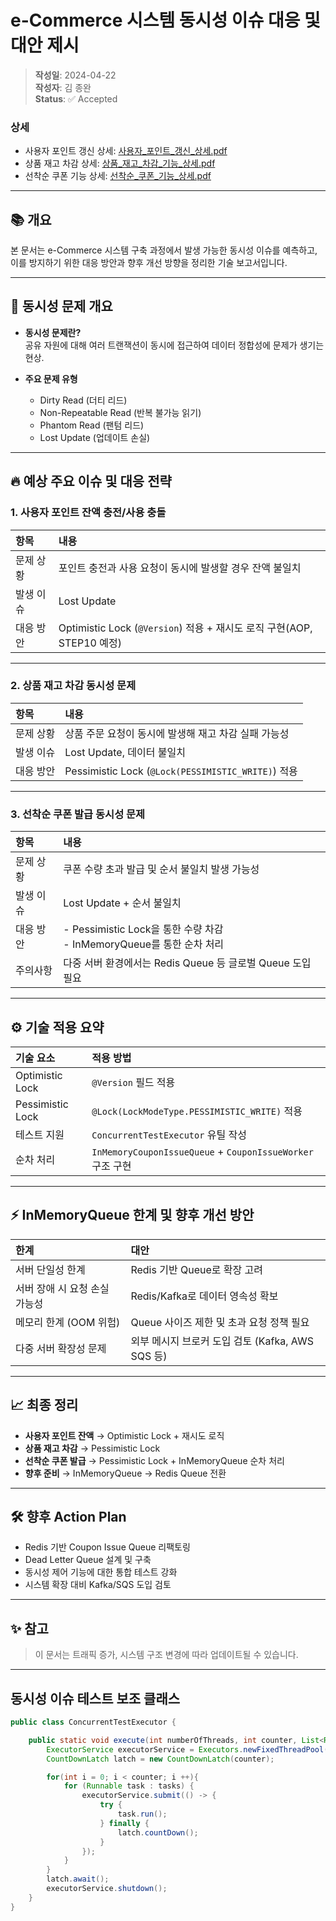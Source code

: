 # e-Commerce 시스템 동시성 이슈 대응 및 대안 제시

> **작성일**: 2024-04-22  
> **작성자**: 김 종완   
> **Status**: ✅ Accepted

### 상세
- 사용자 포인트 갱신 상세: [사용자_포인트_갱신_상세.pdf
  ](https://github.com/JK-Kim4/hhplus-be-ch2/blob/feat/refactoring/report/detail/%EC%82%AC%EC%9A%A9%EC%9E%90_%ED%8F%AC%EC%9D%B8%ED%8A%B8_%EA%B0%B1%EC%8B%A0_%EC%83%81%EC%84%B8.pdf)
- 상품 재고 차감 상세: [상품_재고_차감_기능_상세.pdf](https://github.com/JK-Kim4/hhplus-be-ch2/blob/feat/refactoring/report/detail/%EC%83%81%ED%92%88_%EC%9E%AC%EA%B3%A0_%EC%B0%A8%EA%B0%90_%EA%B8%B0%EB%8A%A5_%EC%83%81%EC%84%B8.pdf)
- 선착순 쿠폰 기능 상세: [선착순_쿠폰_기능_상세.pdf](https://github.com/JK-Kim4/hhplus-be-ch2/blob/feat/refactoring/report/detail/%EC%84%A0%EC%B0%A9%EC%88%9C_%EC%BF%A0%ED%8F%B0_%EA%B8%B0%EB%8A%A5_%EC%83%81%EC%84%B8.pdf)

---

## 📚 개요

본 문서는 e-Commerce 시스템 구축 과정에서 발생 가능한 동시성 이슈를 예측하고,  
이를 방지하기 위한 대응 방안과 향후 개선 방향을 정리한 기술 보고서입니다.

---

## 🧠 동시성 문제 개요

- **동시성 문제란?**  
  공유 자원에 대해 여러 트랜잭션이 동시에 접근하여 데이터 정합성에 문제가 생기는 현상.

- **주요 문제 유형**
    - Dirty Read (더티 리드)
    - Non-Repeatable Read (반복 불가능 읽기)
    - Phantom Read (팬텀 리드)
    - Lost Update (업데이트 손실)

---

## 🔥 예상 주요 이슈 및 대응 전략

### 1. 사용자 포인트 잔액 충전/사용 충돌

| 항목 | 내용 |
|:---|:---|
| 문제 상황 | 포인트 충전과 사용 요청이 동시에 발생할 경우 잔액 불일치 |
| 발생 이슈 | Lost Update |
| 대응 방안 | Optimistic Lock (`@Version`) 적용 + 재시도 로직 구현(AOP, STEP10 예정) |

---

### 2. 상품 재고 차감 동시성 문제

| 항목 | 내용 |
|:---|:---|
| 문제 상황 | 상품 주문 요청이 동시에 발생해 재고 차감 실패 가능성 |
| 발생 이슈 | Lost Update, 데이터 불일치 |
| 대응 방안 | Pessimistic Lock (`@Lock(PESSIMISTIC_WRITE)`) 적용 |

---

### 3. 선착순 쿠폰 발급 동시성 문제

| 항목 | 내용                                                     |
|:---|:-------------------------------------------------------|
| 문제 상황 | 쿠폰 수량 초과 발급 및 순서 불일치 발생 가능성                            |
| 발생 이슈 | Lost Update + 순서 불일치                                   |
| 대응 방안 | - Pessimistic Lock을 통한 수량 차감 <br/>- InMemoryQueue를 통한 순차 처리 |
  | 주의사항 | 다중 서버 환경에서는 Redis Queue 등 글로벌 Queue 도입 필요              |



---

## ⚙️ 기술 적용 요약

| 기술 요소 | 적용 방법 |
|:---|:---|
| Optimistic Lock | `@Version` 필드 적용 |
| Pessimistic Lock | `@Lock(LockModeType.PESSIMISTIC_WRITE)` 적용 |
| 테스트 지원 | `ConcurrentTestExecutor` 유틸 작성 |
| 순차 처리 | `InMemoryCouponIssueQueue` + `CouponIssueWorker` 구조 구현 |

---

## ⚡ InMemoryQueue 한계 및 향후 개선 방안

| 한계 | 대안 |
|:---|:---|
| 서버 단일성 한계 | Redis 기반 Queue로 확장 고려 |
| 서버 장애 시 요청 손실 가능성 | Redis/Kafka로 데이터 영속성 확보 |
| 메모리 한계 (OOM 위험) | Queue 사이즈 제한 및 초과 요청 정책 필요 |
| 다중 서버 확장성 문제 | 외부 메시지 브로커 도입 검토 (Kafka, AWS SQS 등) |

---

## 📈 최종 정리

- **사용자 포인트 잔액** → Optimistic Lock + 재시도 로직
- **상품 재고 차감** → Pessimistic Lock
- **선착순 쿠폰 발급** → Pessimistic Lock + InMemoryQueue 순차 처리
- **향후 준비** → InMemoryQueue → Redis Queue 전환

---

## 🛠 향후 Action Plan

- Redis 기반 Coupon Issue Queue 리팩토링
- Dead Letter Queue 설계 및 구축
- 동시성 제어 기능에 대한 통합 테스트 강화
- 시스템 확장 대비 Kafka/SQS 도입 검토

---

## ✨ 참고

> 이 문서는 트래픽 증가, 시스템 구조 변경에 따라 업데이트될 수 있습니다.

---

## 동시성 이슈 테스트 보조 클래스
```java
public class ConcurrentTestExecutor {

    public static void execute(int numberOfThreads, int counter, List<Runnable> tasks) throws InterruptedException {
        ExecutorService executorService = Executors.newFixedThreadPool(numberOfThreads);
        CountDownLatch latch = new CountDownLatch(counter);

        for(int i = 0; i < counter; i ++){
            for (Runnable task : tasks) {
                executorService.submit(() -> {
                    try {
                        task.run();
                    } finally {
                        latch.countDown();
                    }
                });
            }
        }
        latch.await();
        executorService.shutdown();
    }
}
```
